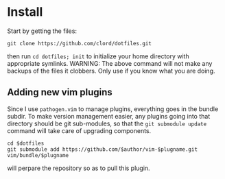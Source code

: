 # Install

Start by getting the files:

	git clone https://github.com/clord/dotfiles.git

then run `cd dotfiles; init` to initialize your home directory with appropriate symlinks. 
WARNING: The above command will not make any backups of the files it clobbers. Only use if you know
what you are doing. 


## Adding new vim plugins

Since I use `pathogen.vim` to manage plugins, everything goes in the bundle subdir. To make version management easier, 
any plugins going into that directory should be git sub-modules, so that the `git submodule update` command will 
take care of upgrading components.

	cd $dotfiles
	git submodule add https://github.com/$author/vim-$plugname.git vim/bundle/$plugname

will perpare the repository so as to pull this plugin.
